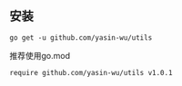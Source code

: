 ## 安装

````
go get -u github.com/yasin-wu/utils
````

推荐使用go.mod
<br>

````
require github.com/yasin-wu/utils v1.0.1
````
